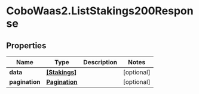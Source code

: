 # CoboWaas2.ListStakings200Response

## Properties

Name | Type | Description | Notes
------------ | ------------- | ------------- | -------------
**data** | [**[Stakings]**](Stakings.md) |  | [optional] 
**pagination** | [**Pagination**](Pagination.md) |  | [optional] 


